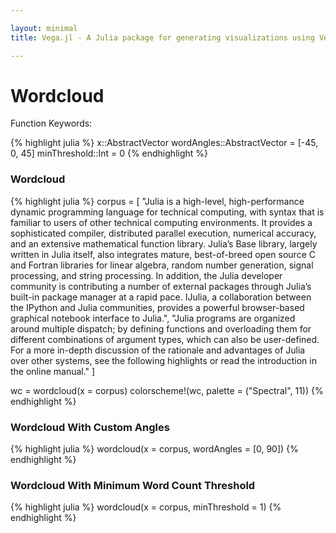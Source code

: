 ```yaml
---

layout: minimal
title: Vega.jl - A Julia package for generating visualizations using Vega

---
```


# Wordcloud

Function Keywords:

{% highlight julia %}
x::AbstractVector
wordAngles::AbstractVector = [-45, 0, 45]
minThreshold::Int = 0
{% endhighlight %}

### Wordcloud

{% highlight julia %}
corpus = [
"Julia is a high-level, high-performance dynamic programming language for technical computing, with syntax that is familiar to users of other technical computing environments. It provides a sophisticated compiler, distributed parallel execution, numerical accuracy, and an extensive mathematical function library. Julia’s Base library, largely written in Julia itself, also integrates mature, best-of-breed open source C and Fortran libraries for linear algebra, random number generation, signal processing, and string processing. In addition, the Julia developer community is contributing a number of external packages through Julia’s built-in package manager at a rapid pace. IJulia, a collaboration between the IPython and Julia communities, provides a powerful browser-based graphical notebook interface to Julia.",
"Julia programs are organized around multiple dispatch; by defining functions and overloading them for different combinations of argument types, which can also be user-defined. For a more in-depth discussion of the rationale and advantages of Julia over other systems, see the following highlights or read the introduction in the online manual."
]

wc = wordcloud(x = corpus)
colorscheme!(wc, palette = ("Spectral", 11))
{% endhighlight %}

<div id="wc1"></div>
<script type="text/javascript">
parse("wc1",
    {"name":"wordcloud","height":400,"padding":{"left":0,"bottom":0,"right":0,"top":0},"marks":[{"properties":{"enter":{"x":{"field":"layout_x"},"fontSize":{"field":"layout_fontSize"},"angle":{"field":"layout_rotate"},"fontWeight":{"field":"layout_fontWeight"},"fontStyle":{"field":"layout_fontStyle"},"font":{"field":"layout_font"},"fill":{"field":"text","scale":"color"},"align":{"value":"center"},"y":{"field":"layout_y"},"text":{"field":"text"},"baseline":{"value":"alphabetic"}}},"from":{"data":"table"},"type":"text"}],"data":[{"name":"table","values":["Julia is a high-level, high-performance dynamic programming language for technical computing, with syntax that is familiar to users of other technical computing environments. It provides a sophisticated compiler, distributed parallel execution, numerical accuracy, and an extensive mathematical function library. Juliaâ€™s Base library, largely written in Julia itself, also integrates mature, best-of-breed open source C and Fortran libraries for linear algebra, random number generation, signal processing, and string processing. In addition, the Julia developer community is contributing a number of external packages through Juliaâ€™s built-in package manager at a rapid pace. IJulia, a collaboration between the IPython and Julia communities, provides a powerful browser-based graphical notebook interface to Julia.","Julia programs are organized around multiple dispatch; by defining functions and overloading them for different combinations of argument types, which can also be user-defined. For a more in-depth discussion of the rationale and advantages of Julia over other systems, see the following highlights or read the introduction in the online manual."],"transform":[{"pattern":"[\\w']{3,}","case":"upper","field":"data","stopwords":"(i|me|my|myself|we|us|our|ours|ourselves|you|your|yours|yourself|yourselves|he|him|his|himself|she|her|hers|herself|it|its|itself|they|them|their|theirs|themselves|what|which|who|whom|whose|this|that|these|those|am|is|are|was|were|be|been|being|have|has|had|having|do|does|did|doing|will|would|should|can|could|ought|i'm|you're|he's|she's|it's|we're|they're|i've|you've|we've|they've|i'd|you'd|he'd|she'd|we'd|they'd|i'll|you'll|he'll|she'll|we'll|they'll|isn't|aren't|wasn't|weren't|hasn't|haven't|hadn't|doesn't|don't|didn't|won't|wouldn't|shan't|shouldn't|can't|cannot|couldn't|mustn't|let's|that's|who's|what's|here's|there's|when's|where's|why's|how's|a|an|the|and|but|if|or|because|as|until|while|of|at|by|for|with|about|against|between|into|through|during|before|after|above|below|to|from|up|upon|down|in|out|on|off|over|under|again|further|then|once|here|there|when|where|why|how|all|any|both|each|few|more|most|other|some|such|no|nor|not|only|own|same|so|than|too|very|say|says|said|shall)","type":"countpattern"},{"field":"weight","expr":"if(datum.text=='VEGA', 600, 300)","type":"formula"},{"field":"angle","expr":"[-45,0,45][~~(random() * 3)]","type":"formula"},{"fontScale":[12,56],"rotate":{"field":"angle"},"font":{"value":"Helvetica Neue"},"size":[800,400],"text":{"field":"text"},"type":"wordcloud","fontSize":{"field":"count"},"fontWeight":{"field":"weight"}},{"test":"datum.count > 0","type":"filter"}]}],"scales":[{"name":"color","range":["rgb(158,  1, 66)","rgb(213, 62, 79)","rgb(244,109, 67)","rgb(253,174, 97)","rgb(254,224,139)","rgb(255,255,191)","rgb(230,245,152)","rgb(171,221,164)","rgb(102,194,165)","rgb( 50,136,189)","rgb( 94, 79,162)"],"type":"ordinal"}],"width":800}

	);
</script>

### Wordcloud With Custom Angles
{% highlight julia %}
wordcloud(x = corpus, wordAngles = [0, 90])
{% endhighlight %}

<div id="wc2"></div>
<script type="text/javascript">
parse("wc2",
    {"name":"wordcloud","height":400,"padding":{"left":0,"bottom":0,"right":0,"top":0},"marks":[{"properties":{"enter":{"x":{"field":"layout_x"},"fontSize":{"field":"layout_fontSize"},"angle":{"field":"layout_rotate"},"fontWeight":{"field":"layout_fontWeight"},"fontStyle":{"field":"layout_fontStyle"},"font":{"field":"layout_font"},"fill":{"field":"text","scale":"color"},"align":{"value":"center"},"y":{"field":"layout_y"},"text":{"field":"text"},"baseline":{"value":"alphabetic"}}},"from":{"data":"table"},"type":"text"}],"data":[{"name":"table","values":["Julia is a high-level, high-performance dynamic programming language for technical computing, with syntax that is familiar to users of other technical computing environments. It provides a sophisticated compiler, distributed parallel execution, numerical accuracy, and an extensive mathematical function library. Juliaâ€™s Base library, largely written in Julia itself, also integrates mature, best-of-breed open source C and Fortran libraries for linear algebra, random number generation, signal processing, and string processing. In addition, the Julia developer community is contributing a number of external packages through Juliaâ€™s built-in package manager at a rapid pace. IJulia, a collaboration between the IPython and Julia communities, provides a powerful browser-based graphical notebook interface to Julia.","Julia programs are organized around multiple dispatch; by defining functions and overloading them for different combinations of argument types, which can also be user-defined. For a more in-depth discussion of the rationale and advantages of Julia over other systems, see the following highlights or read the introduction in the online manual."],"transform":[{"pattern":"[\\w']{3,}","case":"upper","field":"data","stopwords":"(i|me|my|myself|we|us|our|ours|ourselves|you|your|yours|yourself|yourselves|he|him|his|himself|she|her|hers|herself|it|its|itself|they|them|their|theirs|themselves|what|which|who|whom|whose|this|that|these|those|am|is|are|was|were|be|been|being|have|has|had|having|do|does|did|doing|will|would|should|can|could|ought|i'm|you're|he's|she's|it's|we're|they're|i've|you've|we've|they've|i'd|you'd|he'd|she'd|we'd|they'd|i'll|you'll|he'll|she'll|we'll|they'll|isn't|aren't|wasn't|weren't|hasn't|haven't|hadn't|doesn't|don't|didn't|won't|wouldn't|shan't|shouldn't|can't|cannot|couldn't|mustn't|let's|that's|who's|what's|here's|there's|when's|where's|why's|how's|a|an|the|and|but|if|or|because|as|until|while|of|at|by|for|with|about|against|between|into|through|during|before|after|above|below|to|from|up|upon|down|in|out|on|off|over|under|again|further|then|once|here|there|when|where|why|how|all|any|both|each|few|more|most|other|some|such|no|nor|not|only|own|same|so|than|too|very|say|says|said|shall)","type":"countpattern"},{"field":"weight","expr":"if(datum.text=='VEGA', 600, 300)","type":"formula"},{"field":"angle","expr":"[0,90][~~(random() * 2)]","type":"formula"},{"fontScale":[12,56],"rotate":{"field":"angle"},"font":{"value":"Helvetica Neue"},"size":[800,400],"text":{"field":"text"},"type":"wordcloud","fontSize":{"field":"count"},"fontWeight":{"field":"weight"}},{"test":"datum.count > 0","type":"filter"}]}],"scales":[{"name":"color","range":["rgb(166,206,227)","rgb( 31,120,180)","rgb(178,223,138)","rgb( 51,160, 44)","rgb(251,154,153)","rgb(227, 26, 28)","rgb(253,191,111)","rgb(255,127,  0)","rgb(202,178,214)","rgb(106, 61,154)","rgb(255,255,153)","rgb(177, 89, 40)"],"type":"ordinal"}],"width":800}

	);
</script>

### Wordcloud With Minimum Word Count Threshold
{% highlight julia %}
wordcloud(x = corpus, minThreshold = 1)
{% endhighlight %}

<div id="wc3"></div>
<script type="text/javascript">
parse("wc3",
    {"name":"wordcloud","height":400,"padding":{"left":0,"bottom":0,"right":0,"top":0},"marks":[{"properties":{"enter":{"x":{"field":"layout_x"},"fontSize":{"field":"layout_fontSize"},"angle":{"field":"layout_rotate"},"fontWeight":{"field":"layout_fontWeight"},"fontStyle":{"field":"layout_fontStyle"},"font":{"field":"layout_font"},"fill":{"field":"text","scale":"color"},"align":{"value":"center"},"y":{"field":"layout_y"},"text":{"field":"text"},"baseline":{"value":"alphabetic"}}},"from":{"data":"table"},"type":"text"}],"data":[{"name":"table","values":["Julia is a high-level, high-performance dynamic programming language for technical computing, with syntax that is familiar to users of other technical computing environments. It provides a sophisticated compiler, distributed parallel execution, numerical accuracy, and an extensive mathematical function library. Juliaâ€™s Base library, largely written in Julia itself, also integrates mature, best-of-breed open source C and Fortran libraries for linear algebra, random number generation, signal processing, and string processing. In addition, the Julia developer community is contributing a number of external packages through Juliaâ€™s built-in package manager at a rapid pace. IJulia, a collaboration between the IPython and Julia communities, provides a powerful browser-based graphical notebook interface to Julia.","Julia programs are organized around multiple dispatch; by defining functions and overloading them for different combinations of argument types, which can also be user-defined. For a more in-depth discussion of the rationale and advantages of Julia over other systems, see the following highlights or read the introduction in the online manual."],"transform":[{"pattern":"[\\w']{3,}","case":"upper","field":"data","stopwords":"(i|me|my|myself|we|us|our|ours|ourselves|you|your|yours|yourself|yourselves|he|him|his|himself|she|her|hers|herself|it|its|itself|they|them|their|theirs|themselves|what|which|who|whom|whose|this|that|these|those|am|is|are|was|were|be|been|being|have|has|had|having|do|does|did|doing|will|would|should|can|could|ought|i'm|you're|he's|she's|it's|we're|they're|i've|you've|we've|they've|i'd|you'd|he'd|she'd|we'd|they'd|i'll|you'll|he'll|she'll|we'll|they'll|isn't|aren't|wasn't|weren't|hasn't|haven't|hadn't|doesn't|don't|didn't|won't|wouldn't|shan't|shouldn't|can't|cannot|couldn't|mustn't|let's|that's|who's|what's|here's|there's|when's|where's|why's|how's|a|an|the|and|but|if|or|because|as|until|while|of|at|by|for|with|about|against|between|into|through|during|before|after|above|below|to|from|up|upon|down|in|out|on|off|over|under|again|further|then|once|here|there|when|where|why|how|all|any|both|each|few|more|most|other|some|such|no|nor|not|only|own|same|so|than|too|very|say|says|said|shall)","type":"countpattern"},{"field":"weight","expr":"if(datum.text=='VEGA', 600, 300)","type":"formula"},{"field":"angle","expr":"[-45,0,45][~~(random() * 3)]","type":"formula"},{"fontScale":[12,56],"rotate":{"field":"angle"},"font":{"value":"Helvetica Neue"},"size":[800,400],"text":{"field":"text"},"type":"wordcloud","fontSize":{"field":"count"},"fontWeight":{"field":"weight"}},{"test":"datum.count > 1","type":"filter"}]}],"scales":[{"name":"color","range":["rgb(166,206,227)","rgb( 31,120,180)","rgb(178,223,138)","rgb( 51,160, 44)","rgb(251,154,153)","rgb(227, 26, 28)","rgb(253,191,111)","rgb(255,127,  0)","rgb(202,178,214)","rgb(106, 61,154)","rgb(255,255,153)","rgb(177, 89, 40)"],"type":"ordinal"}],"width":800}

	);
</script>
